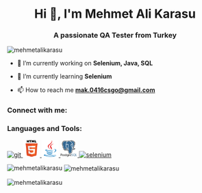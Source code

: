 
<h1 align="center">Hi 👋, I'm Mehmet Ali Karasu</h1>
<h3 align="center">A passionate QA Tester from Turkey</h3>

<p align="left"> <img src="https://komarev.com/ghpvc/?username=mehmetalikarasu&label=Profile%20views&color=0e75b6&style=flat" alt="mehmetalikarasu" /> </p>

- 🔭 I’m currently working on **Selenium, Java, SQL**

- 🌱 I’m currently learning **Selenium**

- 📫 How to reach me **mak.0416csgo@gmail.com**

<h3 align="left">Connect with me:</h3>
<p align="left">
</p>

<h3 align="left">Languages and Tools:</h3>
<p align="left"> <a href="https://git-scm.com/" target="_blank" rel="noreferrer"> <img src="https://www.vectorlogo.zone/logos/git-scm/git-scm-icon.svg" alt="git" width="40" height="40"/> </a> <a href="https://www.w3.org/html/" target="_blank" rel="noreferrer"> <img src="https://raw.githubusercontent.com/devicons/devicon/master/icons/html5/html5-original-wordmark.svg" alt="html5" width="40" height="40"/> </a> <a href="https://www.java.com" target="_blank" rel="noreferrer"> <img src="https://raw.githubusercontent.com/devicons/devicon/master/icons/java/java-original.svg" alt="java" width="40" height="40"/> </a> <a href="https://www.postgresql.org" target="_blank" rel="noreferrer"> <img src="https://raw.githubusercontent.com/devicons/devicon/master/icons/postgresql/postgresql-original-wordmark.svg" alt="postgresql" width="40" height="40"/> </a> <a href="https://www.selenium.dev" target="_blank" rel="noreferrer"> <img src="https://raw.githubusercontent.com/detain/svg-logos/780f25886640cef088af994181646db2f6b1a3f8/svg/selenium-logo.svg" alt="selenium" width="40" height="40"/> </a> </p>

<p><img align="left" src="https://github-readme-stats.vercel.app/api/top-langs?username=mehmetalikarasu&show_icons=true&locale=en&layout=compact" alt="mehmetalikarasu" /></p>

<p>&nbsp;<img align="center" src="https://github-readme-stats.vercel.app/api?username=mehmetalikarasu&show_icons=true&locale=en" alt="mehmetalikarasu" /></p>

<p><img align="center" src="https://github-readme-streak-stats.herokuapp.com/?user=mehmetalikarasu&" alt="mehmetalikarasu" /></p>
